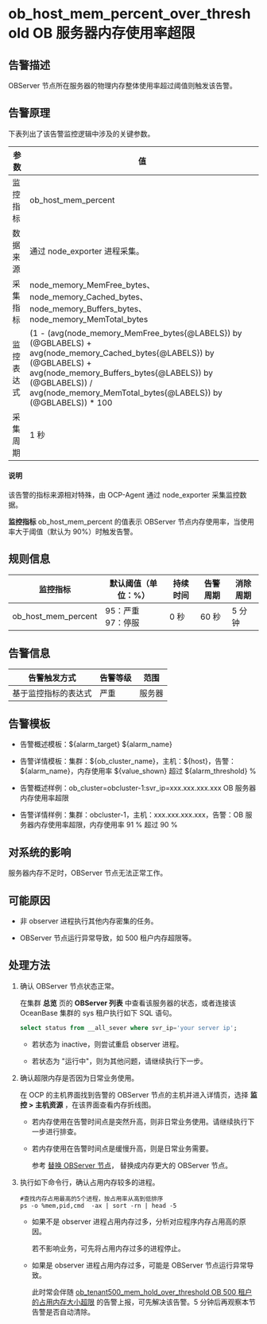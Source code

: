 ob_host_mem_percent_over_threshold OB 服务器内存使用率超限
======================================================================

**告警描述**
-----------------------------

OBServer 节点所在服务器的物理内存整体使用率超过阈值则触发该告警。

告警原理
-------------------------

下表列出了该告警监控逻辑中涉及的关键参数。

|  参数   |                                                                                                                        值                                                                                                                         |
|-------|--------------------------------------------------------------------------------------------------------------------------------------------------------------------------------------------------------------------------------------------------|
| 监控指标  | ob_host_mem_percent                                                                                                                                                                                                                              |
| 数据来源  | 通过 node_exporter 进程采集。                                                                                                                                                                                                                           |
| 采集指标  | node_memory_MemFree_bytes、node_memory_Cached_bytes、node_memory_Buffers_bytes、node_memory_MemTotal_bytes                                                                                                                                          |
| 监控表达式 | (1 - (avg(node_memory_MemFree_bytes{@LABELS}) by (@GBLABELS) + avg(node_memory_Cached_bytes{@LABELS}) by (@GBLABELS) + avg(node_memory_Buffers_bytes{@LABELS}) by (@GBLABELS)) / avg(node_memory_MemTotal_bytes{@LABELS}) by (@GBLABELS)) \* 100 |
| 采集周期  | 1 秒                                                                                                                                                                                                                                              |

  <main id="notice" type='explain'>
    <h4>说明</h4>
    <p>该告警的指标来源相对特殊，由 OCP-Agent 通过 node_exporter 采集监控数据。</p>
  </main>

**监控指标** ob_host_mem_percent 的值表示 OBServer 节点内存使用率，当使用率大于阈值（默认为 90%）时触发告警。

**规则信息**
-----------------------------

|        监控指标         |                                               默认阈值（单位：%）                                                | 持续时间 | 告警周期 | 消除周期 |
|---------------------|---------------------------------------------------------------------------------------------------------|------|------|------|
| ob_host_mem_percent | 95：严重<br> 97：停服    | 0 秒  | 60 秒 | 5 分钟 |

**告警信息**
-----------------------------

|   告警触发方式   | 告警等级 | 范围  |
|------------|------|-----|
| 基于监控指标的表达式 | 严重   | 服务器 |

**告警模板**
-----------------------------

* 告警概述模板：\${alarm_target} ${alarm_name}

* 告警详情模板：集群：\${ob_cluster_name}，主机：\${host}，告警：\${alarm_name}，内存使用率 \${value_shown} 超过 \${alarm_threshold} %  

* 告警概述样例：ob_cluster=obcluster-1:svr_ip=xxx.xxx.xxx.xxx OB 服务器内存使用率超限

* 告警详情样例：集群：obcluster-1，主机：xxx.xxx.xxx.xxx，告警：OB 服务器内存使用率超限，内存使用率 91 % 超过 90 %

**对系统的影响**
-------------------------------

服务器内存不足时，OBServer 节点无法正常工作。

**可能原因**
-----------------------------

* 非 observer 进程执行其他内存密集的任务。

* OBServer 节点运行异常导致，如 500 租户内存超限等。

**处理方法**
-----------------------------

1. 确认 OBServer 节点状态正常。

   在集群 **总览** 页的 **OBServer 列表** 中查看该服务器的状态，或者连接该 OceanBase 集群的 sys 租户执行如下 SQL 语句。

   ```sql
   select status from __all_sever where svr_ip='your server ip';
   ```

   * 若状态为 inactive，则尝试重启 observer 进程。

   * 若状态为 "运行中"，则为其他问题，请继续执行下一步。

2. 确认超限内存是否因为日常业务使用。

   在 OCP 的主机界面找到告警的 OBServer 节点的主机并进入详情页，选择 **监控 \> 主机资源** ，在该界面查看内存折线图。
   * 若内存使用在告警时间点是突然升高，则非日常业务使用。请继续执行下一步进行排查。

   * 若内存使用在告警时间点是缓慢升高，则是日常业务需要。

     参考 [替换 OBServer 节点](../../../600.cluster-functions/600.manage-an-observer/500.replace-observer.md)， 替换成内存更大的 OBServer 节点。

3. 执行如下命令行，确认占用内存较多的进程。

   ```shell
   #查找内存占用最高的5个进程，按占用率从高到低排序
   ps -o %mem,pid,cmd  -ax | sort -rn | head -5
   ```

   * 如果不是 observer 进程占用内存过多，分析对应程序内存占用高的原因。

     若不影响业务，可先将占用内存过多的进程停止。

   * 如果是 observer 进程占用内存过多，可能是 OBServer 节点运行异常导致。

     此时常会伴随 [ob_tenant500_mem_hold_over_threshold OB 500 租户的占用内存大小超限](../200.ob-alert/2500.ob_tenant500_mem_hold_over_threshold.md) 的告警上报，可先解决该告警。5 分钟后再观察本节告警是否自动清除。
